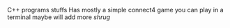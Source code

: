 C++ programs stuffs
Has mostly a simple connect4 game you can play in a terminal
maybe will add more
*shrug*
